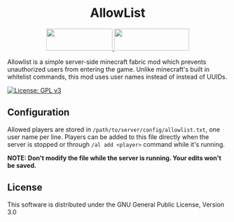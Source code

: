 <h1 align="center">AllowList</h1>
<p align="center">
  <a title="Fabric API" href="https://github.com/FabricMC/fabric">
    <img src="https://i.imgur.com/Ol1Tcf8.png" width="151" height="50" />
  </a>
  <a title="Fabric Language Kotlin" href="https://github.com/FabricMC/fabric-language-kotlin" target="_blank" rel="noopener noreferrer">
    <img src="https://i.imgur.com/c1DH9VL.png" width="171" height="50" />
  </a>
</p>

Allowlist is a simple server-side minecraft fabric mod which prevents unauthorized users
from entering the game. Unlike minecraft's built in whitelist commands, this mod
uses user names instead of instead of UUIDs.

[![License: GPL v3](https://img.shields.io/badge/License-GPLv3-blue.svg)](https://www.gnu.org/licenses/gpl-3.0)

## Configuration

Allowed players are stored in `/path/to/server/config/allowlist.txt`, one
user name per line. Players can be added to this file directly when the server
is stopped or through `/al add <player>` command while it's running.

**NOTE: Don't modify the file while the server is running. Your edits won't be saved.**

## License
This software is distributed under the GNU General Public License, Version 3.0
